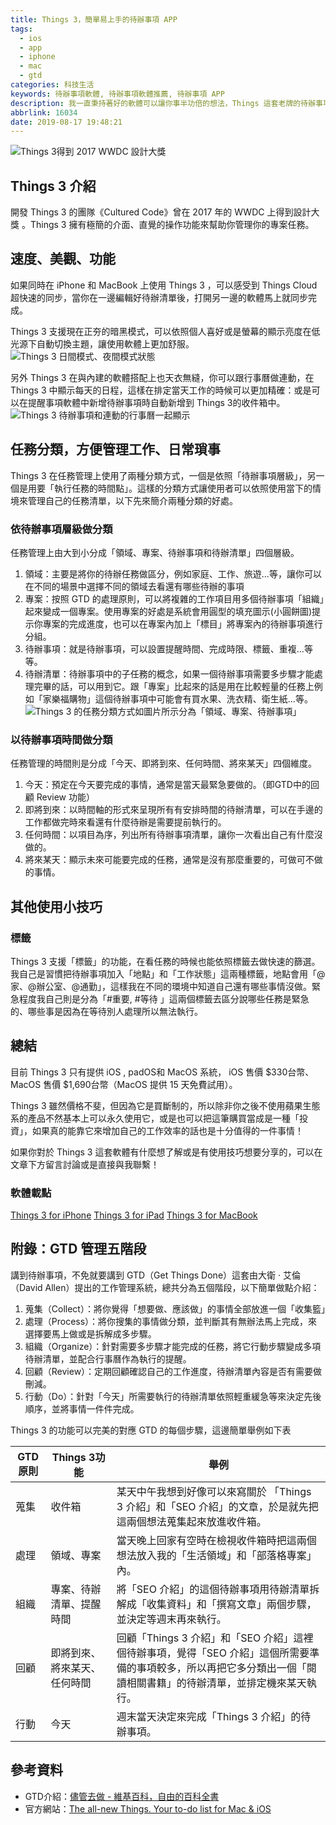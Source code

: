 ```yaml
---
title: Things 3，簡單易上手的待辦事項 APP
tags:
  - ios
  - app
  - iphone
  - mac
  - gtd
categories: 科技生活
keywords: 待辦事項軟體, 待辦事項軟體推薦, 待辦事項 APP
description: 我一直秉持著好的軟體可以讓你事半功倍的想法，Things 這套老牌的待辦事項 APP 目前已經出到了第三代，本文將會介紹 Things 3 的基本功能和簡單的 GTD 觀念，幫助你選擇是否要花錢購買 Things 3，畢竟買起來真的不便宜呀。
abbrlink: 16034
date: 2019-08-17 19:48:21
---
```


![Things 3得到 2017 WWDC 設計大獎](https://res.cloudinary.com/larrynote/image/upload/v1567305905/larrynotepost/images34_uapvor.png)
## Things 3 介紹
開發 Things 3 的團隊《Cultured Code》曾在 2017 年的 WWDC 上得到設計大獎 。Things 3 擁有極簡的介面、直覺的操作功能來幫助你管理你的專案任務。

## 速度、美觀、功能
如果同時在 iPhone 和 MacBook 上使用 Things 3 ，可以感受到 Things Cloud 超快速的同步，當你在一邊編輯好待辦清單後，打開另一邊的軟體馬上就同步完成。

<!--more-->

Things 3 支援現在正夯的暗黑模式，可以依照個人喜好或是螢幕的顯示亮度在低光源下自動切換主題，讓使用軟體上更加舒服。
![Things 3 日間模式、夜間模式狀態](https://res.cloudinary.com/larrynote/image/upload/v1567305905/larrynotepost/images35_qvbtjb.jpg)

另外 Things 3 在與內建的軟體搭配上也天衣無縫，你可以跟行事曆做連動，在 Things 3 中顯示每天的日程，這樣在排定當天工作的時候可以更加精確：或是可以在提醒事項軟體中新增待辦事項時自動新增到 Things 3的收件箱中。
![Things 3 待辦事項和連動的行事曆一起顯示](ihttps://res.cloudinary.com/larrynote/image/upload/v1567305905/larrynotepost/images36_qqcapl.jpg)

## 任務分類，方便管理工作、日常瑣事
Things 3 在任務管理上使用了兩種分類方式，一個是依照「待辦事項層級」，另一個是用要「執行任務的時間點」。這樣的分類方式讓使用者可以依照使用當下的情境來管理自己的任務清單，以下先來簡介兩種分類的好處。

### 依待辦事項層級做分類
任務管理上由大到小分成「領域、專案、待辦事項和待辦清單」四個層級。
1. 領域：主要是將你的待辦任務做區分，例如家庭、工作、旅遊...等，讓你可以在不同的場景中選擇不同的領域去看還有哪些待辦的事項
2. 專案：按照 GTD 的處理原則，可以將複雜的工作項目用多個待辦事項「組織」起來變成一個專案。使用專案的好處是系統會用圓型的填充圖示(小圓餅圖)提示你專案的完成進度，也可以在專案內加上「標目」將專案內的待辦事項進行分組。
3. 待辦事項：就是待辦事項，可以設置提醒時間、完成時限、標籤、重複...等等。
4. 待辦清單：待辦事項中的子任務的概念，如果一個待辦事項需要多步驟才能處理完畢的話，可以用到它。跟「專案」比起來的話是用在比較輕量的任務上例如「家樂福購物」這個待辦事項中可能會有買水果、洗衣精、衛生紙...等。
![Things 3 的任務分類方式如圖片所示分為「領域、專案、待辦事項」](https://res.cloudinary.com/larrynote/image/upload/v1567305906/larrynotepost/images37_wuk4ts.jpg) 

### 以待辦事項時間做分類
任務管理的時間則是分成「今天、即將到來、任何時間、將來某天」四個維度。

1. 今天：預定在今天要完成的事情，通常是當天最緊急要做的。（即GTD中的回顧 Review 功能）
2. 即將到來：以時間軸的形式來呈現所有有安排時間的待辦清單，可以在手邊的工作都做完時來看還有什麼待辦是需要提前執行的。
3. 任何時間：以項目為序，列出所有待辦事項清單，讓你一次看出自己有什麼沒做的。
4. 將來某天：顯示未來可能要完成的任務，通常是沒有那麼重要的，可做可不做的事情。

## 其他使用小技巧
### 標籤
Things 3 支援「標籤」的功能，在看任務的時候也能依照標籤去做快速的篩選。我自己是習慣把待辦事項加入「地點」和「工作狀態」這兩種標籤，地點會用「@家、@辦公室、@通勤」，這樣我在不同的環境中知道自己還有哪些事情沒做。緊急程度我自己則是分為「#重要, #等待 」這兩個標籤去區分說哪些任務是緊急的、哪些事是因為在等待別人處理所以無法執行。

## 總結
目前 Things 3 只有提供 iOS , padOS和 MacOS 系統， iOS 售價 $330台幣、MacOS 售價 $1,690台幣（MacOS 提供 15 天免費試用）。

Things 3 雖然價格不斐，但因為它是買斷制的，所以除非你之後不使用蘋果生態系的產品不然基本上可以永久使用它，或是也可以把這筆購買當成是一種「投資」，如果真的能靠它來增加自己的工作效率的話也是十分值得的一件事情！

如果你對於 Things 3 這套軟體有什麼想了解或是有使用技巧想要分享的，可以在文章下方留言討論或是直接與我聯繫！

### 軟體載點
[Things 3 for iPhone](https://apps.apple.com/tw/app/things-3/id904237743?mt=8)
[‎Things 3 for iPad](https://apps.apple.com/tw/app/things-3-for-ipad/id904244226?mt=8)
[Things 3 for ‎MacBook](https://apps.apple.com/app/things-3/id904280696?mt=12)

## 附錄：GTD 管理五階段
講到待辦事項，不免就要講到 GTD（Get Things Done）這套由大衛 ‧ 艾倫（David Allen）提出的工作管理系統，總共分為五個階段，以下簡單做點介紹：
1. 蒐集（Collect）：將你覺得「想要做、應該做」的事情全部放進一個「收集籃」
2. 處理（Process）：將你搜集的事情做分類，並判斷其有無辦法馬上完成，來選擇要馬上做或是拆解成多步驟。
3. 組織（Organize）：針對需要多步驟才能完成的任務，將它行動步驟變成多項待辦清單，並配合行事曆作為執行的提醒。
4. 回顧（Review）：定期回顧確認自己的工作進度，待辦清單內容是否有需要做刪減。
5. 行動（Do）：針對「今天」所需要執行的待辦清單依照輕重緩急等來決定先後順序，並將事情一件件完成。

Things 3 的功能可以完美的對應 GTD 的每個步驟，這邊簡單舉例如下表

| GTD原則 | Things 3功能 | 舉例 |
| - | - | - |
| 蒐集 | 收件箱 | 某天中午我想到好像可以來寫關於 「Things 3 介紹」和「SEO 介紹」的文章，於是就先把這兩個想法蒐集起來放進收件箱。 |
| 處理 | 領域、專案 | 當天晚上回家有空時在檢視收件箱時把這兩個想法放入我的「生活領域」和「部落格專案」內。 |
| 組織 | 專案、待辦清單、提醒時間 | 將「SEO 介紹」的這個待辦事項用待辦清單拆解成「收集資料」和「撰寫文章」兩個步驟，並決定等週末再來執行。 |
| 回顧 | 即將到來、將來某天、任何時間 | 回顧「Things 3 介紹」和「SEO 介紹」這裡個待辦事項，覺得「SEO 介紹」這個所需要準備的事項較多，所以再把它多分類出一個「閱讀相關書籍」的待辦清單，並排定機來某天執行。 |
| 行動 | 今天 | 週末當天決定來完成「Things 3 介紹」的待辦事項。 |

## 參考資料
* GTD介紹：[儘管去做 - 維基百科，自由的百科全書](https://zh.wikipedia.org/wiki/%E5%B0%BD%E7%AE%A1%E5%8E%BB%E5%81%9A)
* 官方網站：[The all-new Things. Your to-do list for Mac & iOS](https://culturedcode.com/things/)